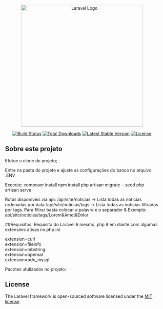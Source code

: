 <p align="center"><a href="https://laravel.com" target="_blank"><img src="https://raw.githubusercontent.com/laravel/art/master/logo-lockup/5%20SVG/2%20CMYK/1%20Full%20Color/laravel-logolockup-cmyk-red.svg" width="400" alt="Laravel Logo"></a></p>

<p align="center">
<a href="https://travis-ci.org/laravel/framework"><img src="https://travis-ci.org/laravel/framework.svg" alt="Build Status"></a>
<a href="https://packagist.org/packages/laravel/framework"><img src="https://img.shields.io/packagist/dt/laravel/framework" alt="Total Downloads"></a>
<a href="https://packagist.org/packages/laravel/framework"><img src="https://img.shields.io/packagist/v/laravel/framework" alt="Latest Stable Version"></a>
<a href="https://packagist.org/packages/laravel/framework"><img src="https://img.shields.io/packagist/l/laravel/framework" alt="License"></a>
</p>

## Sobre este projeto

Efetue o clone do projeto;

Entre na pasta do projeto e ajuste as configurações do banco no arquivo .ENV

Execute:
composer install
npm install
php artisan migrate --seed
php artisan serve

Rotas disponiveis via api:
/api/site/noticias -> Lista todas as noticias ordenadas por data
/api/site/noticias/tags -> Lista todas as noticias filtradas por tags. Para filtrar basta colocar a palavra e o separador &
Exemplo:
api/site/noticias/tags/Lorem&Amet&Dolor


##Requisitos:
Requisito do Laravel 9 mesmo, php 8 em diante com algumas extensões ativas no php.ini

extension=curl <br>
extension=fileinfo  <br>
extension=mbstring  <br>
extension=openssl <br>
extension=pdo_mysql <br>

Pacotes utulizados no projeto:


## License

The Laravel framework is open-sourced software licensed under the [MIT license](https://opensource.org/licenses/MIT).

